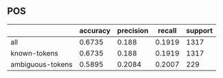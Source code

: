 
## POS

|                  | accuracy | precision | recall | support |
|------------------|----------|-----------|--------|---------|
| all              | 0.6735   | 0.188     | 0.1919 | 1317    |
| known-tokens     | 0.6735   | 0.188     | 0.1919 | 1317    |
| ambiguous-tokens | 0.5895   | 0.2084    | 0.2007 | 229     |

